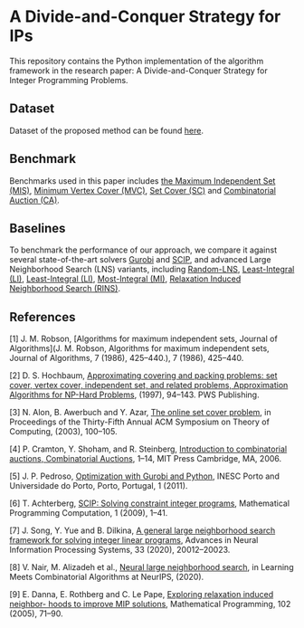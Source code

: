 # A Divide-and-Conquer Strategy for IPs

This repository contains the Python implementation of the algorithm framework in the research paper: A Divide-and-Conquer Strategy for Integer Programming Problems.


## Dataset
Dataset of the proposed method can be found [here](https://drive.google.com/drive/folders/15MoqpG_FaMdh3ALYhfIvz34nszzy8o9Y?dmr=1&ec=wgc-drive-hero-goto).

## Benchmark
Benchmarks used in this paper includes [the Maximum Independent Set (MIS)](https://dx.doi.org/https://doi.org/10.1016/0196-6774(86)90032-5), 
 [Minimum Vertex Cover (MVC)](https://hochbaum.ieor.berkeley.edu/html/pub/Approx-Alg-book-ch3.pdf), [Set Cover (SC)](https://dl.acm.org/doi/10.1145/780542.780558) and [Combinatorial Auction (CA)](https://www.cramton.umd.edu/papers2005-2009/cramton-shoham-steinberg-combinatorial-auctions-introduction.pdf).

## Baselines
To benchmark the performance of our approach, we compare it against several state-of-the-art solvers [Gurobi](https://www.dcc.fc.up.pt/~jpp/seminars/azores/gurobi-intro.pdf) and [SCIP](https://dx.doi.org/https://doi.org/10.1007/s12532-008-0001-1), and advanced Large Neighborhood Search (LNS) variants, including [Random-LNS](https://papers.nips.cc/paper/2020/hash/e769e03a9d329b2e864b4bf4ff54ff39-Abstract.html), [Least-Integral (LI)](https://homes.di.unimi.it/righini/Didattica/ComplementiRicercaOperativa/MaterialeCRO/2000%20-%20Mitchell%20-%20branch-and-cut.pdf), [Least-Integral (LI)](https://homes.di.unimi.it/righini/Didattica/ComplementiRicercaOperativa/MaterialeCRO/2000%20-%20Mitchell%20-%20branch-and-cut.pdf), [Most-Integral (MI)](https://homes.di.unimi.it/righini/Didattica/ComplementiRicercaOperativa/MaterialeCRO/2000%20-%20Mitchell%20-%20branch-and-cut.pdf), [Relaxation Induced Neighborhood Search (RINS)](https://dx.doi.org/https://doi.org/10.1007/s10107-004-0510-0).

## References
<a name="1">
</a>

[1] J. M. Robson, [Algorithms for maximum independent sets, Journal of Algorithms](J. M. Robson, Algorithms for maximum independent sets, Journal of Algorithms, 7 (1986), 425–440.), 7 (1986), 425–440.

<a name="2">
</a>

[2] D. S. Hochbaum, [Approximating covering and packing problems: set cover, vertex cover, independent set, and related problems, Approximation Algorithms for NP-Hard Problems](https://hochbaum.ieor.berkeley.edu/html/pub/Approx-Alg-book-ch3.pdf), (1997), 94–143. PWS Publishing.

<a name="3">
</a>

[3] N. Alon, B. Awerbuch and Y. Azar, [The online set cover problem](https://dl.acm.org/doi/10.1145/780542.780558), in Proceedings of the Thirty-Fifth Annual ACM Symposium on Theory of Computing, (2003), 100–105.


<a name="4">
</a>

[4] P. Cramton, Y. Shoham, and R. Steinberg, [Introduction to combinatorial auctions, Combinatorial Auctions](https://www.cramton.umd.edu/papers2005-2009/cramton-shoham-steinberg-combinatorial-auctions-introduction.pdf), 1–14, MIT Press Cambridge, MA, 2006.


<a name="5">
</a>

[5] J. P. Pedroso, [Optimization with Gurobi and Python](https://www.dcc.fc.up.pt/~jpp/seminars/azores/gurobi-intro.pdf), INESC Porto and Universidade do Porto, Porto, Portugal, 1 (2011).


<a name="6">
</a>

[6] T. Achterberg, [SCIP: Solving constraint integer programs](https://dx.doi.org/https://doi.org/10.1007/s12532-008-0001-1), Mathematical Programming Computation, 1 (2009), 1–41. 


<a name="7">
</a>

[7] J. Song, Y. Yue and B. Dilkina, [A general large neighborhood search framework for solving integer linear programs](https://papers.nips.cc/paper/2020/hash/e769e03a9d329b2e864b4bf4ff54ff39-Abstract.html), Advances in Neural Information Processing Systems, 33 (2020), 20012–20023.


<a name="8">
</a>

[8] V. Nair, M. Alizadeh et al., [Neural large neighborhood search](https://homes.di.unimi.it/righini/Didattica/ComplementiRicercaOperativa/MaterialeCRO/2000%20-%20Mitchell%20-%20branch-and-cut.pdf), in Learning Meets Combinatorial Algorithms at NeurIPS, (2020).

<a name="9">
</a>

[9] E. Danna, E. Rothberg and C. Le Pape, [Exploring relaxation induced neighbor- hoods to improve MIP solutions](https://dx.doi.org/https://doi.org/10.1007/s10107-004-0510-0), Mathematical Programming, 102 (2005), 71–90.

